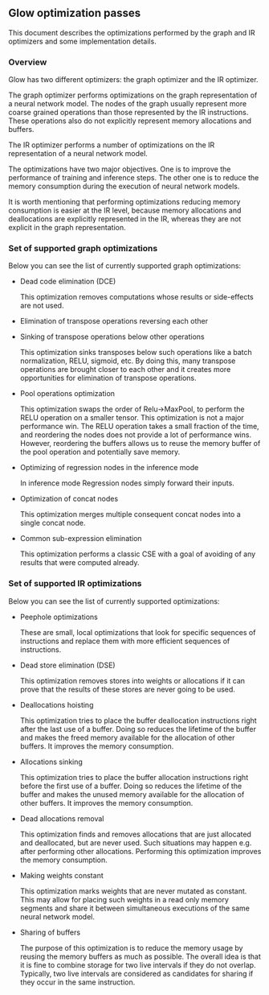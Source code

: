 ## Glow optimization passes

This document describes the optimizations performed by the graph and IR optimizers and some
implementation details.

### Overview

Glow has two different optimizers: the graph optimizer and the IR optimizer.

The graph optimizer performs optimizations on the graph representation of a
neural network model. The nodes of the graph usually represent more coarse
grained operations than those represented by the IR instructions. These
operations also do not explicitly represent memory allocations and buffers.

The IR optimizer performs a number of optimizations on the IR representation of a
neural network model.

The optimizations have two major objectives. One is to improve the performance
of training and inference steps. The other one is to reduce the memory consumption
during the execution of neural network models.

It is worth mentioning that performing optimizations reducing memory consumption
is easier at the IR level, because memory allocations and deallocations are
explicitly represented in the IR, whereas they are not explicit in the graph
representation.

### Set of supported graph optimizations

Below you can see the list of currently supported graph optimizations:
  * Dead code elimination (DCE)

    This optimization removes computations whose results or side-effects are
    not used.

  * Elimination of transpose operations reversing each other

  * Sinking of transpose operations below other operations

    This optimization sinks transposes below such operations like a batch
    normalization, RELU, sigmoid, etc. By doing this, many transpose operations
    are brought closer to each other and it creates more opportunities for
    elimination of transpose operations.

  * Pool operations optimization

    This optimization swaps the order of Relu->MaxPool, to perform the RELU
    operation on a smaller tensor. This optimization is not a major performance
    win. The RELU operation takes a small fraction of the time, and reordering
    the nodes does not provide a lot of performance wins. However, reordering the
    buffers allows us to reuse the memory buffer of the pool operation and
    potentially save memory.

  * Optimizing of regression nodes in the inference mode

    In inference mode Regression nodes simply forward their inputs.

  * Optimization of concat nodes

    This optimization merges multiple consequent concat nodes into a single concat
    node.

  * Common sub-expression elimination

    This optimization performs a classic CSE with a goal of avoiding of any
    results that were computed already.


### Set of supported IR optimizations

Below you can see the list of currently supported optimizations:

  * Peephole optimizations

    These are small, local optimizations that look for specific sequences of
    instructions and replace them with more efficient sequences of instructions.

  * Dead store elimination (DSE)

    This optimization removes stores into weights or allocations if it can
    prove that the results of these stores are never going to be used.

  * Deallocations hoisting

    This optimization tries to place the buffer deallocation instructions right
    after the last use of a buffer. Doing so reduces the lifetime of the buffer
    and makes the freed memory available for the allocation of other buffers.
    It improves the memory consumption.

  * Allocations sinking

    This optimization tries to place the buffer allocation instructions right
    before the first use of a buffer. Doing so reduces the lifetime of the
    buffer and makes the unused memory available for the allocation of other
    buffers. It improves the memory consumption.

  * Dead allocations removal

    This optimization finds and removes allocations that are just allocated and
    deallocated, but are never used. Such situations may happen e.g. after
    performing other allocations. Performing this optimization improves the
    memory consumption.

  * Making weights constant

    This optimization marks weights that are never mutated as constant. This may
    allow for placing such weights in a read only memory segments and share it
    between simultaneous executions of the same neural network model.

  * Sharing of buffers

    The purpose of this optimization is to reduce the memory usage by reusing
    the memory buffers as much as possible. The overall idea is that it is fine
    to combine storage for two live intervals if they do not overlap. Typically,
    two live intervals are considered as candidates for sharing if they occur
    in the same instruction.

